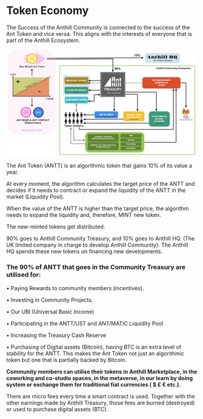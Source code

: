 # Token Economy

The Success of the Anthill Community is connected to the success of the Ant Token and vice versa. This aligns with the interests of everyone that is part of the Anthill Ecosystem.

![click to enlarge](<.gitbook/assets/Anthill Token Economy (1).png>)

The Ant Token (ANTT) is an algorithmic token that gains 10% of its value a year.

At every moment, the algorithm calculates the target price of the ANTT and decides if it needs to contract or expand the liquidity of the ANTT in the market (Liquidity Pool).

When the value of the ANTT is higher than the target price, the algorithm needs to expand the liquidity and, therefore, MINT new token.&#x20;

The new-minted tokens get distributed.&#x20;

90% goes to Anthill Community Treasury, and 10% goes to Anthill HQ. (The UK limited company in charge to develop Anthill Community). The Anthill HQ spends these new tokens on financing new developments.

### **The 90% of ANTT that goes in the Community Treasury are utilised for:**

• Paying Rewards to community members (incentives).

• Investing in Community Projects.

• Our UBI (Universal Basic Income)

• Participating in the ANTT/UST and ANT/MATIC Liquidity Pool

• Increasing the Treasury Cash Reserve

• Purchasing of Digital assets (Bitcoin), having BTC is an extra level of stability for the ANTT. This makes the Ant Token not just an algorithmic token but one that is partially backed by Bitcoin.

**Community members can utilise their tokens in Anthill Marketplace, in the coworking and co-studio spaces, in the metaverse, in our learn by doing system or exchange them for traditional fiat currencies ( $ £ € etc.).**

There are micro fees every time a smart contract is used. Together with the other earnings made by Anthill Treasury, those fees are burned (destroyed) or used to purchase digital assets (BTC).
